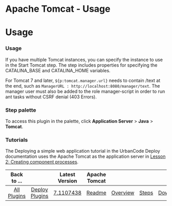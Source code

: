 
Apache Tomcat - Usage
=====================

# Usage



### Usage





If you have multiple Tomcat instances, you can specify the instance to use in the Start Tomcat step. The step includes properties for specifying the CATALINA\_BASE and CATALINA\_HOME variables.


For Tomcat 7 and later, ```${p:tomcat.manager.url}``` needs to contain /text at the end, such as `ManagerURL : http://localhost:8080/manager/text`. The manager user must also be added to the role manager-script in order to run ant tasks without CSRF denial (403 Errors).


### Step palette


To access this plugin in the palette, click **Application Server** > **Java** > **Tomcat**.


### **Tutorials**


The Deploying a simple web application tutorial in the UrbanCode Deploy documentation uses the Apache Tomcat as the application server in [Lesson 2: Creating component processes](https://www.ibm.com/docs/en/urbancode-deploy/7.1.2?topic=tutorials-deploying-simple-web-application).





|Back to ...||Latest Version|Apache Tomcat ||||
| :---: | :---: | :---: | :---: | :---: | :---: | :---: |
|[All Plugins](../../index.md)|[Deploy Plugins](../README.md)|[7.1107438](https://raw.githubusercontent.com/UrbanCode/IBM-UCD-PLUGINS/main/files/Tomcat/Tomcat-7.1107438.zip)|[Readme](README.md)|[Overview](overview.md)|[Steps](steps.md)|[Downloads](downloads.md)|
